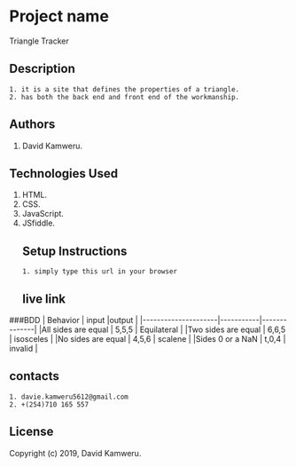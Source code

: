 # Project name

Triangle Tracker

## Description

    1. it is a site that defines the properties of a triangle.
    2. has both the back end and front end of the workmanship.

## Authors

1.  David Kamweru.

## Technologies Used

1.  HTML.
2.  CSS.
3.  JavaScript.
4.  JSfiddle.
    ## Setup Instructions
        1. simply type this url in your browser
    ## live link

###BDD
| Behavior            | input     |output        |
|---------------------|-----------|--------------|
|All sides are equal  | 5,5,5     | Equilateral  |
|Two sides are equal  | 6,6,5     | isosceles    |
|No sides are equal   | 4,5,6     | scalene      |
|Sides 0 or a NaN     | t,0,4     | invalid      | 
## contacts

    1. davie.kamweru5612@gmail.com
    2. +(254)710 165 557

## License

Copyright (c) 2019, David Kamweru.
